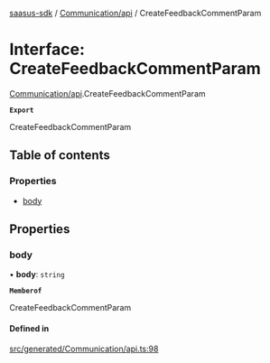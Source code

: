 [saasus-sdk](../README.md) / [Communication/api](../modules/Communication_api.md) / CreateFeedbackCommentParam

# Interface: CreateFeedbackCommentParam

[Communication/api](../modules/Communication_api.md).CreateFeedbackCommentParam

**`Export`**

CreateFeedbackCommentParam

## Table of contents

### Properties

- [body](Communication_api.CreateFeedbackCommentParam.md#body)

## Properties

### body

• **body**: `string`

**`Memberof`**

CreateFeedbackCommentParam

#### Defined in

[src/generated/Communication/api.ts:98](https://github.com/saasus-platform/saasus-sdk-javascript/blob/c67ac22/src/generated/Communication/api.ts#L98)
